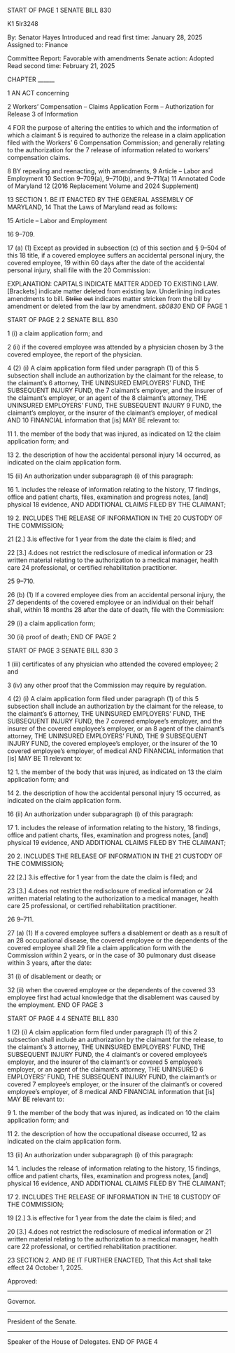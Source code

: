 START OF PAGE 1
SENATE BILL 830

K1 5lr3248

By: Senator Hayes
Introduced and read first time: January 28, 2025
Assigned to: Finance

Committee Report: Favorable with amendments
Senate action: Adopted
Read second time: February 21, 2025

CHAPTER ______

1 AN ACT concerning

2 Workers’ Compensation – Claims Application Form – Authorization for Release
3 of Information

4 FOR the purpose of altering the entities to which and the information of which a claimant
5 is required to authorize the release in a claim application filed with the Workers’
6 Compensation Commission; and generally relating to the authorization for the
7 release of information related to workers’ compensation claims.

8 BY repealing and reenacting, with amendments,
9 Article – Labor and Employment
10 Section 9–709(a), 9–710(b), and 9–711(a)
11 Annotated Code of Maryland
12 (2016 Replacement Volume and 2024 Supplement)

13 SECTION 1. BE IT ENACTED BY THE GENERAL ASSEMBLY OF MARYLAND,
14 That the Laws of Maryland read as follows:

15 Article – Labor and Employment

16 9–709.

17 (a) (1) Except as provided in subsection (c) of this section and § 9–504 of this
18 title, if a covered employee suffers an accidental personal injury, the covered employee,
19 within 60 days after the date of the accidental personal injury, shall file with the
20 Commission:

EXPLANATION: CAPITALS INDICATE MATTER ADDED TO EXISTING LAW.
[Brackets] indicate matter deleted from existing law.
Underlining indicates amendments to bill.
~~Strike~~ ~~out~~ indicates matter stricken from the bill by amendment or deleted from the law by
amendment. *sb0830*
END OF PAGE 1

START OF PAGE 2
2 SENATE BILL 830

1 (i) a claim application form; and

2 (ii) if the covered employee was attended by a physician chosen by
3 the covered employee, the report of the physician.

4 (2) (i) A claim application form filed under paragraph (1) of this
5 subsection shall include an authorization by the claimant for the release, to the claimant’s
6 attorney, THE UNINSURED EMPLOYERS’ FUND, THE SUBSEQUENT INJURY FUND, the
7 claimant’s employer, and the insurer of the claimant’s employer, or an agent of the
8 claimant’s attorney, THE UNINSURED EMPLOYERS’ FUND, THE SUBSEQUENT INJURY
9 FUND, the claimant’s employer, or the insurer of the claimant’s employer, of medical AND
10 FINANCIAL information that [is] MAY BE relevant to:

11 1. the member of the body that was injured, as indicated on
12 the claim application form; and

13 2. the description of how the accidental personal injury
14 occurred, as indicated on the claim application form.

15 (ii) An authorization under subparagraph (i) of this paragraph:

16 1. includes the release of information relating to the history,
17 findings, office and patient charts, files, examination and progress notes, [and] physical
18 evidence, AND ADDITIONAL CLAIMS FILED BY THE CLAIMANT;

19 2. INCLUDES THE RELEASE OF INFORMATION IN THE
20 CUSTODY OF THE COMMISSION;

21 [2.] 3.is effective for 1 year from the date the claim is filed; and

22 [3.] 4.does not restrict the redisclosure of medical information or
23 written material relating to the authorization to a medical manager, health care
24 professional, or certified rehabilitation practitioner.

25 9–710.

26 (b) (1) If a covered employee dies from an accidental personal injury, the
27 dependents of the covered employee or an individual on their behalf shall, within 18 months
28 after the date of death, file with the Commission:

29 (i) a claim application form;

30 (ii) proof of death;
END OF PAGE 2

START OF PAGE 3
SENATE BILL 830 3

1 (iii) certificates of any physician who attended the covered employee;
2 and

3 (iv) any other proof that the Commission may require by regulation.

4 (2) (i) A claim application form filed under paragraph (1) of this
5 subsection shall include an authorization by the claimant for the release, to the claimant’s
6 attorney, THE UNINSURED EMPLOYERS’ FUND, THE SUBSEQUENT INJURY FUND, the
7 covered employee’s employer, and the insurer of the covered employee’s employer, or an
8 agent of the claimant’s attorney, THE UNINSURED EMPLOYERS’ FUND, THE
9 SUBSEQUENT INJURY FUND, the covered employee’s employer, or the insurer of the
10 covered employee’s employer, of medical AND FINANCIAL information that [is] MAY BE
11 relevant to:

12 1. the member of the body that was injured, as indicated on
13 the claim application form; and

14 2. the description of how the accidental personal injury
15 occurred, as indicated on the claim application form.

16 (ii) An authorization under subparagraph (i) of this paragraph:

17 1. includes the release of information relating to the history,
18 findings, office and patient charts, files, examination and progress notes, [and] physical
19 evidence, AND ADDITIONAL CLAIMS FILED BY THE CLAIMANT;

20 2. INCLUDES THE RELEASE OF INFORMATION IN THE
21 CUSTODY OF THE COMMISSION;

22 [2.] 3.is effective for 1 year from the date the claim is filed; and

23 [3.] 4.does not restrict the redisclosure of medical information or
24 written material relating to the authorization to a medical manager, health care
25 professional, or certified rehabilitation practitioner.

26 9–711.

27 (a) (1) If a covered employee suffers a disablement or death as a result of an
28 occupational disease, the covered employee or the dependents of the covered employee shall
29 file a claim application form with the Commission within 2 years, or in the case of
30 pulmonary dust disease within 3 years, after the date:

31 (i) of disablement or death; or

32 (ii) when the covered employee or the dependents of the covered
33 employee first had actual knowledge that the disablement was caused by the employment.
END OF PAGE 3

START OF PAGE 4
4 SENATE BILL 830

1 (2) (i) A claim application form filed under paragraph (1) of this
2 subsection shall include an authorization by the claimant for the release, to the claimant’s
3 attorney, THE UNINSURED EMPLOYERS’ FUND, THE SUBSEQUENT INJURY FUND, the
4 claimant’s or covered employee’s employer, and the insurer of the claimant’s or covered
5 employee’s employer, or an agent of the claimant’s attorney, THE UNINSURED
6 EMPLOYERS’ FUND, THE SUBSEQUENT INJURY FUND, the claimant’s or covered
7 employee’s employer, or the insurer of the claimant’s or covered employee’s employer, of
8 medical AND FINANCIAL information that [is] MAY BE relevant to:

9 1. the member of the body that was injured, as indicated on
10 the claim application form; and

11 2. the description of how the occupational disease occurred,
12 as indicated on the claim application form.

13 (ii) An authorization under subparagraph (i) of this paragraph:

14 1. includes the release of information relating to the history,
15 findings, office and patient charts, files, examination and progress notes, [and] physical
16 evidence, AND ADDITIONAL CLAIMS FILED BY THE CLAIMANT;

17 2. INCLUDES THE RELEASE OF INFORMATION IN THE
18 CUSTODY OF THE COMMISSION;

19 [2.] 3.is effective for 1 year from the date the claim is filed; and

20 [3.] 4.does not restrict the redisclosure of medical information or
21 written material relating to the authorization to a medical manager, health care
22 professional, or certified rehabilitation practitioner.

23 SECTION 2. AND BE IT FURTHER ENACTED, That this Act shall take effect
24 October 1, 2025.

Approved:

________________________________________________________________________________
Governor.

________________________________________________________________________________
President of the Senate.

________________________________________________________________________________
Speaker of the House of Delegates.
END OF PAGE 4